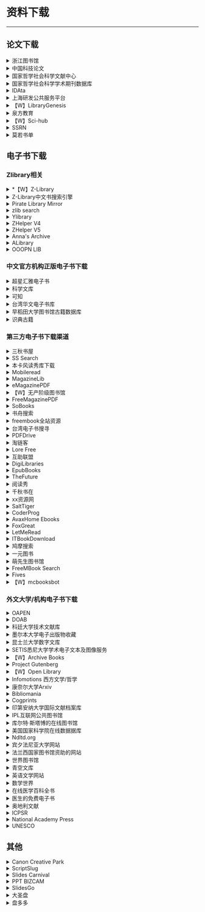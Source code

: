# 资料下载

---

## 论文下载

<div class="grid">
    <div><details><summary>浙江图书馆</summary><p>使用浙江图书馆可以下载知网/万方/维普等数据库文献，用支付宝就能注册账号。进入网站后右上角点击登录，可以直接用支付宝扫码注册后成为注册用户。注册账号成功登陆后，在网站首页进入【数字资源】进去即可选择数据库下载文献，有几百个数据库，知网、万方、维普这些我们常用的都有。<br/>除此之外，还有广西图书馆、贵阳图书馆等各大图书馆可免费注册，可以下载绝大部分读秀上的书籍。<br/><a href="https://www.zjlib.cn" target="_blank" role="button" class="outline">访问网站</a></p></details></div>
    <div><details><summary>中国科技论文</summary><p>国内唯一免费全文期刊库，由中华人民共和国教育部主管，中国科技论文在线发起。目前已收录近千家科技期刊、逾130万篇各领域科技论文全文，全部提供给广大科研工作者及爱好者进行免费下载。下载十分简单，直接在首页检索关键词即可。点击获取全文即可【在线打开】或者【下载PDF】需要注意，有些浏览器可能会阻止这个网站的操作，需要在网址后面设置一下不拦截窗口。<br/><a href="http://www.paper.edu.cn/journal/index.shtml" target="_blank" role="button" class="outline">访问网站</a></p></details></div>
    <div><details><summary>国家哲学社会科学文献中心</summary><p>2048种期刊，上线文献数据超过1000万条。最主要的是文献很多，而且也比较新，很多19年、20年的都可以免费下载。注册稍微繁琐了点，其它都非常好，如果要下载或者阅读全文是必须登录。成功登录以后，直接在首页检索文献下载就行了。<br/><a href="http://www.ncpssd.org/index.aspx" target="_blank" role="button" class="outline">访问网站</a></p></details></div>
</div>
<div class="grid">
    <div><details><summary>国家哲学社会科学学术期刊数据库</summary><p>国內最大的公益性社科精品期刊数据库，收录精品学术期刊600多种，论文近300万篇，比第3个网站稍微少一点注册只需要邮箱，检索也很方便，下载也是免费。<br/><a href="http://www.ncpssd.org/index.aspx" target="_blank" role="button" class="outline">访问网站</a></p></details></div>
    <div><details><summary>IDAta</summary><p>iData真的很好用，知网有权限下载的、没有权限下载的它都能下载，毕竟号称是全球最大的知网镜像网站。缺点就是每天下载次数有限。<br/><a href="https://www.cn-ki.net/" target="_blank" role="button" class="outline">访问网站</a></p></details></div>
    <div><details><summary>上海研发公共服务平台</summary><p>上海研发公共服务平台的数据中心—上海科技创新资源数据中心，该数据中心功能非常全面，不仅仅有下载中文文献和西方文献的功能，还提供了知识产权、各类电子书籍以及文献求助的功能。进入网站后，进入“上海科技创新资源数据中心”，点击“数据中心”。开始免费注册账号。积分制下载，注册会送积分。查看积分可以去个人中心查看。积分不够做任务就可以了，任务都比较简单。<br/><a href="http://www.sgst.cn/" target="_blank" role="button" class="outline">访问网站</a></p></details></div>
</div>
<div class="grid">
    <div><details><summary>【W】LibraryGenesis</summary><p>一个可以媲美Sci-hub的神站，LibraryGenesis号称是帮助全人类知识无版权传播的计划，实际上确实如此。网站上论文很多，下载方便，还有很多外文书籍和中文书籍，基本上所有的外文书籍和论文都可以搜到并下载，最近的学术论文也可以下载，几乎每天都在更新！与Sci-hub一样，Librarygenesis也会遇到被封的问题，遇到这个情况，可以尝试等待一会或者换个浏览器。<br/>由于历史原因，LibGen有两个站点，分别由不同的运营者在运营，库的内容也不完全相同。以下的(1)和(2)同属一个运营者，(3)属于另一个运营者。上传书籍推荐去(1)和(2)上传。<br/><a href="http://gen.lib.rus.ec/" target="_blank" role="button" class="outline">访问网站(1)</a><br/><a href="http://libgen.rs/" target="_blank" role="button" class="outline">访问网站(2)</a><br/><a href="https://libgen.gs/" target="_blank" role="button" class="outline">访问网站(3)</a></p></details></div>
    <div><details><summary>泉方教育</summary><p>泉方教育除了可以下载文献，云图书馆也是免费注册，还有人工代查功能，文献下载次数没有限制。注意：泉方教育下载文献是通过英文文献名查找的，无法用Doi直接搜索！<br/><a href="http://www.yuntsg.com/html/1/" target="_blank" role="button" class="outline">访问网站</a></p></details></div>
    <div><details><summary>【W】Sci-hub</summary><p>一个几乎可以下载任何论文的网站，但因为涉及到版权问题，网址总是打不开，以下是理论可用的链接。<br/><a href="https://sci-hub.tw" target="_blank" role="button" class="outline">访问网站（1）</a><br/><a href="https://sci-hub.se" target="_blank" role="button" class="outline">访问网站（2）</a><br/><a href="https://sci-hub.si" target="_blank" role="button" class="outline">访问网站（3）</a><br/><a href="https://sci.sssam.com/" target="_blank" role="button" class="outline">非官方镜像站</a></p></details></div>
</div>
<div class="grid">
    <div><details><summary>SSRN</summary><p>社会科学研究网，基本免费，未在期刊正式发表的论文也能下载<br/><a href="https://www.ssrn.com" target="_blank" role="button" class="outline">访问网站</a></p></details></div>
    <div><details><summary>莫若书单</summary><p>一个文档搜索网站<br/><a href="https://www.mrsd.top/" target="_blank" role="button" class="outline">访问网站</a></p></details></div>
    <div>  </div>
</div>

## 电子书下载

### Zlibrary相关

<div class="grid">
    <div><details><summary>*【W】Z-Library</summary><p>一个免费的电子书共享社区，非注册用户每天可以下载5本，注册后可以下载十本，直接搜索就能用，下载下来的多是PDF/EPUB/MOBI/AZW/AZW3格式的电子书。<br/><b>Zlibrary现在的情况较为复杂，本站为它提供了一个专题界面，具体情况和访问方法请到专题界面查看。</b><br/><a href="#/guide/pages/zlib.md" target="_blank" role="button" class="outline">查看专题界面</a></p></details></div>
    <div><div><details><summary>Z-Library中文书搜索引擎</summary><p>一个可以搜索并下载Zlibrary中标注为“中文”的书的搜索引擎<br/><a href="https://bk.hallowlib.org/" target="_blank" role="button" class="outline">访问网站</a></p></details></div></div>
    <div><details><summary>Pirate Library Mirror</summary><p>一个备份了截止到2022-09-25为止的Zlibrary资源的项目，内容只能通过TOR网络访问，需要全部下载后才能搜索。（也有网友提供了一个可以免TOR直接下载的地址）<br/><a href="http://pilimi.org/" target="_blank" role="button" class="outline">访问网站</a><br/><a href="https://pangniao.net/Pirate-Library-Mirror.html" target="_blank" role="button" class="outline">第三方免TOR地址</a></p></details></div>
</div>
<div class="grid">
    <div><details><summary>zlib search</summary><p>一个Zlibrary资源的搜索网站<br/><a href="https://zlibsearch.1kbtool.com/" target="_blank" role="button" class="outline">访问网站</a></p></details></div>
    <div><details><summary>Ylibrary</summary><p>一个汇总了 zlib 和 超星两大电子书库的书籍检索系统<br/><a href="https://ylib.zhelper.net/" target="_blank" role="button" class="outline">访问网站</a></p></details></div>
    <div><details><summary>ZHelper V4</summary><p>一个基于Zlibrary官方API的电子书下载工具<br/><a href="https://v4.zhelper.net/" target="_blank" role="button" class="outline">访问网站</a><br/><a href="https://zlib.download/#/?id=zlibdownload-project" target="_blank" role="button" class="outline">查看教程</a></p></details></div>
</div>
<div class="grid">
    <div><details><summary>ZHelper V5</summary><p>一个基于自建API的电子书下载工具（只能使用秒传和IPFS下载）<br/><a href="https://v5.zhelper.net/" target="_blank" role="button" class="outline">访问网站</a></p></details></div>
    <div><details><summary>Anna's Archive</summary><p>基于Pirate Library Mirror资源做的一个搜索引擎<br/><a href="https://annas-archive.org/search" target="_blank" role="button" class="outline">访问网站</a></p></details></div>
    <div><details><summary>ALibrary</summary><p>另一个Zlibrary镜像项目<br/><a href="https://alibrary.top/" target="_blank" role="button" class="outline">访问网站</a></p></details></div>
</div>
<div class="grid">
    <div><details><summary>OOOPN LIB</summary><p>一个Zlibrary镜像项目，需要安装油猴插件才能使用<br/><a href="https://zlib.ooopn.com/" target="_blank" role="button" class="outline">访问网站</a></p></details></div>
    <div> </div>
    <div> </div>
</div>

### 中文官方机构正版电子书下载

<div class="grid">
    <div><details><summary>超星汇雅电子书</summary><p>超星汇雅电子书数据库涵盖中图分类法22个大类，是全球最大的中文电子图书资源库，在学校校园网IP内直接登录阅读下载图书。但必须在校内登录，且只能在线阅读无法下载。<br/><a href="http://www.ucdrs.superlib.net/" target="_blank" role="button" class="outline">访问网站</a></p></details></div>
    <div><details><summary>科学文库</summary><p>科学出版社旗下的图书网站，网站内有多个学科电子教材可以查看，使用校园网IP可以查看全文<br/><a href="https://book.sciencereading.cn/" target="_blank" role="button" class="outline">访问网站</a></p></details></div>
    <div><details><summary>可知</summary><p>“可知”平台，是由电子工业出版社、人民邮电出版社、化学工业出版社、机械工业出版社、北京大学出版社等110家知名出版社入驻并直接提供数字资源的知识服务平台。<br/>个人用户可试读，机构用户可通过“荐书”全文阅读。大学生可以通过CARSI登录。<br/><a href="https://www.keledge.com/" target="_blank" role="button" class="outline">访问网站</a></p></details></div>
</div>
<div class="grid">
    <div><details><summary>台湾华文电子书库</summary><p>台湾华文电子书库（Taiwan eBook）启用上线，电子书 12178 册、政府出版品 595 册、百人千书 1005 册，免费开放读者在线阅览。<br/><a href="https://taiwanebook.ncl.edu.tw/" target="_blank" role="button" class="outline">访问网站</a></p></details></div>
    <div><details><summary>早稻田大学图书馆古籍数据库</summary><p>早稻田大学图书馆对外提供其馆藏的约 30 万册的部分古籍影像资料，日本古籍居多，也有大量中国古籍的扫描版本可供下载，是不可多得的珍贵资料。<br/><a href="https://www.wul.waseda.ac.jp/kotenseki/" target="_blank" role="button" class="outline">访问网站</a></p></details></div>
    <div><details><summary>识典古籍</summary><p>由北京大学-字节跳动数字人文开放实验室运营的网站，可以在线查看古籍，但似乎无法下载<br/><a href="https://shidianguji.com/" target="_blank" role="button" class="outline">访问网站</a></p></details></div>
</div>

### 第三方电子书下载渠道

<div class="grid">
    <div><details><summary>三秋书屋</summary><p>一个电子书下载网站<br/><a href="https://www.sanqiu.mobi/" target="_blank" role="button" class="outline">访问网站</a></p></details></div>
    <div><details><summary>SS Search</summary><p>可以查询和下载全国图书馆参考咨询联盟/超星电子书库的网站<br/><a href="https://beta.ssdown.org/" target="_blank" role="button" class="outline">访问网站</a></p></details></div>
    <div><details><summary>本卡风读秀库下载</summary><p>一个可以下载读秀库图书的方法，需要关注公众号，仅支持ss号下载，详细请查看网址<br/><a href="https://bkfeng.top/book" target="_blank" role="button" class="outline">查看教程</a></p></details></div>
</div>
<div class="grid">
    <div><details><summary>Mobileread</summary><p>一个电子书论坛，无需注册即可下载。<br/><a href="https://www.mobileread.com/" target="_blank" role="button" class="outline">访问网站</a></p></details></div>
    <div><details><summary>MagazineLib</summary><p>一个可以免费下载PDF格式英文杂志的网站。<br/><a href="https://magazinelib.com/" target="_blank" role="button" class="outline">访问网站</a></p></details></div>
    <div><details><summary>eMagazinePDF</summary><p>一个可以免费下载PDF格式英文杂志的网站，但好像会乱弹广告，小心不要误触。<br/><a href="https://freemagazinepdf.com/" target="_blank" role="button" class="outline">访问网站</a></p></details></div>
</div>
<div class="grid">
    <div><details><summary>【W】无产阶级图书馆</summary><p>一个可以下载电子书的网站，非注册用户也不限速。但<b>这个网站打开自带国际歌音效，公共场合记得关一下声音再进！</b><br/><a href="https://library.proletarian.me/" target="_blank" role="button" class="outline">访问网站</a></p></details></div>
    <div><details><summary>FreeMagazinePDF</summary><p>一个可以下载外刊PDF的网站<br/><a href="https://freemagazinepdf.com/" target="_blank" role="button" class="outline">访问网站</a></p></details></div>
    <div><details><summary>SoBooks</summary><p>一个电子书下载网站<br/><a href="https://sobooks.net/" target="_blank" role="button" class="outline">访问网站</a></p></details></div>
</div>
<div class="grid">
    <div><details><summary>书舟搜索</summary><p>一个电子书下载网站<br/><a href="https://www.shuzhou.cc/" target="_blank" role="button" class="outline">访问网站</a></p></details></div>
    <div><details><summary>freembook全站资源</summary><p>freembook全站15.72万书(kindle格式为主) [rar][1.4TB]<br/>访问码：k715<br/><a href="https://115.com/s/swn2iev3nvz?password=k715&#" target="_blank" role="button" class="outline">访问网站</a></p></details></div>
    <div><details><summary>台湾电子书搜寻</summary><p>一个综合搜索各大电子书出版商的网站（需要付费购买）<br/><a href="https://taiwan-ebook-lover.github.io/" target="_blank" role="button" class="outline">访问网站</a></p></details></div>
</div>
<div class="grid">
     <div><details><summary>PDFDrive</summary><p>一个免费的搜索引擎，允许您搜索，预览和下载数百万个PDF文件到您的设备。<br/><a href="https://www.pdfdrive.com/" target="_blank" role="button" class="outline">访问网站</a></p></details></div>
    <div><details><summary>淘链客</summary><p>一个主要收集文档类资源下载链接的聚合型搜索引擎网站，现在还增加了古籍的搜索接口。下载资源主要是 PDF 格式的电子书，也有一些视频、资料啥的。国内资源大全，无广告直接下载，但有些内容搜索出来已经失效或者文不对题，请自行甄别。<br/><a href="https://www.toplinks.cc/s/" target="_blank" role="button" class="outline">访问网站</a></p></details></div>
    <div><details><summary>Lore Free</summary><p>另一个电子书共享社区，资源更新速度很慢，但好像可以找到一些比较难找的资源。<br/><a href="https://lorefree.com/" target="_blank" role="button" class="outline">访问网站</a></p></details></div>
</div>
<div class="grid">
    <div><details><summary>互助联盟</summary><p>本质上来讲，用这个玩意儿和直接在某宝上花钱买文件并没有什么区别，可能就是它提供了一个油猴脚本，方便一些吧。<br/><a href="https://www.xueshu86.com/" target="_blank" role="button" class="outline">访问网站</a></p></details></div>
    <div><details><summary>DigiLibraries</summary><p>免费电子书库，超过 20,000 本免费电子书，提供 MOBI、EPUB、PDF 等格式电子书。<br/><a href="https://digilibraries.com/" target="_blank" role="button" class="outline">访问网站</a></p></details></div>
    <div><details><summary>EpubBooks</summary><p>提供高质量 EPUB 格式和适用于 Kindle 的 MOBI 格式公版电子书，其中有许多办好插图和脚注。下载电子书前必须使用邮箱注册并激活账号。<br/><a href="https://www.epubbooks.com/" target="_blank" role="button" class="outline">访问网站</a></p></details></div>
</div>
<div class="grid">
    <div><details><summary>TheFuture</summary><p>免费电子书搜索，非常全，蓝奏云<br/><a href="https://bks.thefuture.top/" target="_blank" role="button" class="outline">访问网站</a></p></details></div>
    <div><details><summary>阅读秀</summary><p>一个电子书下载网站<br/><a href="https://www.yueduxiu.vip/" target="_blank" role="button" class="outline">访问网站</a></p></details></div>
    <div><details><summary>千秋书在</summary><p>一个比较综合的电子书网站<br/><a href="https://www.qqszz.com/" target="_blank" role="button" class="outline">访问网站</a></p></details></div>
</div>
<div class="grid">
    <div><details><summary>xx资源网</summary><p>一个干净无广告的电子书分享网站，但用的是城通网盘<br/><a href="https://xxurls.com/" target="_blank" role="button" class="outline">访问网站</a></p></details></div>
    <div><details><summary>SaltTiger</summary><p>编程相关的电子书网站<br/><a href="https://salttiger.com/" target="_blank" role="button" class="outline">访问网站</a></p></details></div>
    <div><details><summary>CoderProg</summary><p>一个编程相关的电子书下载网站，英文<br/><a href="https://coderprog.com/" target="_blank" role="button" class="outline">访问网站</a></p></details></div>
</div>
<div class="grid">
    <div><details><summary>AvaxHome Ebooks</summary><p>一个英文电子书下载网站<br/><a href="https://avxhm.se/ebooks" target="_blank" role="button" class="outline">访问网站</a></p></details></div>
    <div><details><summary>FoxGreat</summary><p>一个英文电子书下载网站<br/><a href="https://foxgreat.com/" target="_blank" role="button" class="outline">访问网站</a></p></details></div>
    <div><details><summary>LetMeRead</summary><p>一个英文电子书下载网站<br/><a href="https://www.letmeread.net/" target="_blank" role="button" class="outline">访问网站</a></p></details></div>
</div>
<div class="grid">
    <div><details><summary>ITBookDownload</summary><p>一个英文IT电子书下载网站<br/><a href="https://itbook.download/" target="_blank" role="button" class="outline">访问网站</a></p></details></div>
    <div><details><summary>鸠摩搜索</summary><p>国内的电子书搜索引擎，可以找到一些常见的资源。<br/><a href="https://www.jiumodiary.com" target="_blank" role="button" class="outline">访问网站</a></p></details></div>
    <div><details><summary>一元图书</summary><p>全国图书馆参考咨询联盟的资源下载网站，1r/本<br/><a href="https://1yuanbook.com/" target="_blank" role="button" class="outline">访问网站</a></p></details></div>
</div>
<div class="grid">
    <div><details><summary>萌先生图书馆</summary><p>一个卖数据库账号的，站长没用过，不做任何担保，但如果临时需要可以试试<br/><a href="https://www.kuaifaka.net/purchasing?link=886i32" target="_blank" role="button" class="outline">访问网站</a></p></details></div>
    <div><details><summary>FreeMBook Search</summary><p>一个可以根据ss号下载超星/读秀数据库电子书的网站<br/><a href="https://freembook.com/" target="_blank" role="button" class="outline">访问网站</a></p></details></div>
    <div><details><summary>Fives</summary><p>一个杂志平台，可以看读者意林之类的<br/><a href="http://qikan.lifves.com/" target="_blank" role="button" class="outline">访问网站</a></p></details></div>
</div>
<div class="grid">
    <div><details><summary>【W】mcbooksbot</summary><p>一个可以下载超星/读秀库内容的Telegram Bot，详情请参见使用教程<br/><a href="https://t.me/mcbooksbot" target="_blank" role="button" class="outline">访问网站</a><br/><a href="https://yibook.org/post/mcbook/" target="_blank" role="button" class="outline">使用教程</a></p></details></div>
    <div> </div>
    <div> </div>
</div>

### 外文大学/机构电子书下载

<div class="grid">
    <div><details><summary>OAPEN</summary><p>一个位于荷兰的学术类电子书库，开放获取，无需注册，无需翻墙。可在右上角输入搜索内容或按学科/出版社/语言/合集筛选，现有英语电子书1.5万本，可以整本下载或通过在线阅读器阅读。<br/><a href="https://oapen.org/" target="_blank" role="button" class="outline">访问网站</a></p></details></div>
    <div><details><summary>DOAB</summary><p>一个位于法国的学术类电子书库，开放获取，无需注册，无需翻墙。可在右上角输入搜索内容或按学科/出版社/语言/合集筛选，现有英语电子书3万本，会跳转到books.openedition.org在线阅读。<br/><a href="https://doabooks.org/" target="_blank" role="button" class="outline">访问网站</a></p></details></div>
    <div><details><summary>科廷大学技术文献库</summary><p>一些科廷技术大学科研人员和研究生的科研成果<br/><a href="http://espace.library.curtin.edu.au/R" target="_blank" role="button" class="outline">访问网站</a></p></details></div>
</div>
<div class="grid">
    <div><details><summary>墨尔本大学电子出版物收藏</summary><p><a href="https://library.unimelb.edu.au/" target="_blank" role="button" class="outline">访问网站</a></p></details></div>
    <div><details><summary>昆士兰大学数字文库</summary><p><a href="https://espace.library.uq.edu.au/" target="_blank" role="button" class="outline">访问网站</a></p></details></div>
    <div><details><summary>SETIS悉尼大学学术电子文本及图像服务</summary><p><a href="https://digital.library.sydney.edu.au/pages/setis" target="_blank" role="button" class="outline">访问网站</a></p></details></div>
</div>
<div class="grid">
    <div><details><summary>【W】Archive Books</summary><p>Internet Archive Books的电子书存档项目，大约有600w的电子书，以英文为主<br/><a href="https://archive.org/details/books" target="_blank" role="button" class="outline">访问网站</a></p></details></div>
    <div><details><summary>Project Gutenberg</summary><p>古登堡计划是世界上第一个数字图书馆，提供大量版权过期而进入公有领域的书籍（公版书）。<br/><a href="https://www.gutenberg.org/" target="_blank" role="button" class="outline">访问网站</a></p></details></div>
    <div><details><summary>【W】Open Library</summary><p>Open Library是互联网档案馆旗下的非营利网站暨在线图书馆项目，收录了许多公有领域图书的在线版本，旨在为每一本已出版的图书创建一个网页。<br/><a href="https://openlibrary.org/" target="_blank" role="button" class="outline">访问网站</a></p></details></div>
</div>
<div class="grid">
    <div><details><summary>Infomotions 西方文学/哲学</summary><p>包括自美国/英国的文学和西方哲学公开著作<br/><a href="http://infomotions.com/" target="_blank" role="button" class="outline">访问网站</a></p></details></div>
    <div><details><summary>康奈尔大学Arxiv</summary><p>收藏了物理,数学,非线性科学和计算机科学方面的数字化 "预印本" 出版物<br/><a href="https://arxiv.org/" target="_blank" role="button" class="outline">访问网站</a></p></details></div>
    <div><details><summary>Bibliomania</summary><p>提供超过2000部免费电子文献，以及研究成果<br/><a href="http://www.bibliomania.com/" target="_blank" role="button" class="outline">访问网站</a></p></details></div>
</div>
<div class="grid">
    <div><details><summary>Cogprints</summary><p>有各类心理学，神经科学，语言学，哲学，生物学，人类学和计算机科学电子文献, 部分区域需要注册<br/><a href="http://cogprints.org/" target="_blank" role="button" class="outline">访问网站</a></p></details></div>
    <div><details><summary>印第安纳大学国际文献档案库</summary><p>这是一个服务公众的全文数字图书馆，作者可以提交著作，并被连入参考文献<br/><a href="https://dlc.dlib.indiana.edu/dlc/" target="_blank" role="button" class="outline">访问网站</a></p></details></div>
    <div><details><summary>IPL互联网公共图书馆</summary><p>密歇根大学信息学院的学习和教学环境<br/><a href="https://www.ipl.org/" target="_blank" role="button" class="outline">访问网站</a></p></details></div>
</div>
<div class="grid">
    <div><details><summary>库尔特·斯塔博的在线图书馆</summary><p>收藏了古代和现代的大量生物学著作，其中很多珍本, 可在线阅读<br/><a href="http://www.zum.de/" target="_blank" role="button" class="outline">访问网站</a></p></details></div>
    <div><details><summary>美国国家科学院在线数据据库</summary><p>超过3000部科学,工程和健康卫生方面的著作,可以在线阅读,这些文献代表了美国在这些领域的研究精华<br/><a href="http://www.nap.edu/" target="_blank" role="button" class="outline">访问网站</a></p></details></div>
    <div><details><summary>Ndltd.org</summary><p>搜集了来自澳大利亚，加拿大，许多欧洲国家，香港，台湾和美国的论文<br/><a href="https://ndltd.org/" target="_blank" role="button" class="outline">访问网站</a></p></details></div>
</div>
<div class="grid">
    <div><details><summary>宾夕法尼亚大学网站</summary><p>有超过 16000 部在线电子书 ,值得一读<br/><a href="http://digital.library.upenn.edu/books/" target="_blank" role="button" class="outline">访问网站</a></p></details></div>
    <div><details><summary>法兰西国家图书馆资助的网站</summary><p>内容是法语<br/><a href="http://gallica.bnf.fr/" target="_blank" role="button" class="outline">访问网站</a></p></details></div>
    <div><details><summary>世界图书馆</summary><p>内容是法语<br/><a href="http://abu.cnam.fr/" target="_blank" role="button" class="outline">访问网站</a></p></details></div>
</div>
<div class="grid">
    <div><details><summary>青空文库</summary><p>日本文学著作( 格式包括 HTML , ZIP(下载)和日文电子书格式)<br/><a href="https://www.aozora.gr.jp/" target="_blank" role="button" class="outline">访问网站</a></p></details></div>
    <div><details><summary>英语文学网站</summary><p>超过一千位学生为这个巨大的网站捐助成果，焦点是英语文学<br/><a href="https://www.litencyc.com/" target="_blank" role="button" class="outline">访问网站</a></p></details></div>
    <div><details><summary>数学世界</summary><p>为学生，教育家，数学爱好者和研究者准备的全面地数学百科全书<br/><a href="https://mathworld.wolfram.com/" target="_blank" role="button" class="outline">访问网站</a></p></details></div>
</div>
<div class="grid">
    <div><details><summary>在线医学百科全书</summary><p>超过1500主题的在线医学百科全书，包括康复，疾病，伤害，营养，手术，症状，试验<br/><a href="https://www.healthopedia.com/" target="_blank" role="button" class="outline">访问网站</a></p></details></div>
    <div><details><summary>医生的免费电子书</summary><p><a href="http://freebooks4doctors.com/" target="_blank" role="button" class="outline">访问网站</a></p></details></div>
    <div><details><summary>奥地利文献</summary><p>超过12000 部奥地利文献,甚至包括明信片<br/><a href="https://www.literature.at/" target="_blank" role="button" class="outline">访问网站</a></p></details></div>
</div>
<div class="grid">
    <div><details><summary>ICPSR</summary><p>世界最大的社会科学文献网站<br/><a href="https://www.icpsr.umich.edu/web/pages/ICPSR/" target="_blank" role="button" class="outline">访问网站</a></p></details></div>
    <div><details><summary>National Academy Press</summary><p>美国国家科学院、国家工程院、医学协会等机构的论文/报告/PPT,内容几乎涵盖所有学科<br/><a href="http://www.nationalacademies.org/publications/" target="_blank" role="button" class="outline">访问网站</a></p></details></div>
    <div><details><summary>UNESCO</summary><p>联合国教科文组织提供的文档,包含自然科学与社会科学,有多种语言,包括中文<br/><a href="https://www.unesco.org/en" target="_blank" role="button" class="outline">访问网站</a></p></details></div>
</div>

## 其他

<div class="grid">
    <div><details><summary>Canon Creative Park</summary><p>可以下载纸制品图纸的网站，进首页右上角选择其他语言也可以，不要选中文，中文页会删减很多内容。<br/>所有图纸都是免费下载，但需要【W】（如果访问的是除中文外其他语种的页面），是否要对应地域的IP才能下载还没测试过，需要注册账号后才能下载。<br/><i>浏览页面不用挂梯，只有下载才要</i><br/><i>带CANON ID标志的才需要挂梯下载，没有标志的下载无需挂梯及登陆</i><br/>下载页面附带很详细的图文教程下载<br/><a href="https://creativepark.canon/en/index.html" target="_blank" role="button" class="outline">访问网站</a></p></details></div>
    <div><details><summary>ScriptSlug</summary><p>一个可以查剧本的网站，上面的内容都是免费公开的，开放存档，可用于教育与研究用途，支持使用标题、编剧名或genres搜索。<br/><a href="https://www.scriptslug.com/" target="_blank" role="button" class="outline">访问网站</a></p></details></div>
    <div><details><summary>Slides Carnival</summary><p>一个PPT模板网站，很商业，可以选主题，也可以在Google云端硬盘上用<br/>Google的PPT在投影那栏下面有主题编辑器，可以找一找，那边可以改变一切配色版面素材<br/><a href="https://www.slidescarnival.com/" target="_blank" role="button" class="outline">访问网站</a></p></details></div>
</div>
<div class="grid">
    <div><details><summary>PPT BIZCAM</summary><p>一个很漂亮的免费PPT模板网站<br/><a href="http://pptbizcam.co.kr/" target="_blank" role="button" class="outline">访问网站</a></p></details></div>
    <div><details><summary>SlidesGo</summary><p>一个免费的PPT模板网站，免费帐户一个月可以下载10个<br/><a href="https://slidesgo.com/" target="_blank" role="button" class="outline">访问网站</a></p></details></div>
    <div><details><summary>大圣盘</summary><p>一个网盘聚合搜索网站，需要登陆<br/><a href="https://www.dashengpan.com/" target="_blank" role="button" class="outline">访问网站</a></p></details></div>
</div>
<div class="grid">
    <div><details><summary>盘多多</summary><p>网盘搜索网站<br/><a href="http://www.panduoduo.top/t/2" target="_blank" role="button" class="outline">访问网站</a></p></details></div>
    <div> </div>
    <div> </div>
</div>